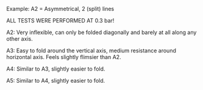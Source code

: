 Example: A2 = Asymmetrical, 2 (split) lines

ALL TESTS WERE PERFORMED AT 0.3 bar!


A2: Very inflexible, can only be folded diagonally and barely at all along any other axis.

A3: Easy to fold around the vertical axis, medium resistance around horizontal axis. Feels slightly flimsier than A2.

A4: Similar to A3, slightly easier to fold.

A5: Similar to A4, slightly easier to fold.
